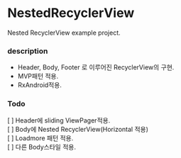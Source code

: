# NestedRecyclerView
Nested RecyclerView example project.


### description  
- Header, Body, Footer 로 이루어진 RecyclerView의 구현.  
- MVP패턴 적용. 
- RxAndroid적용. 
  
### Todo   
[ ] Header에 sliding ViewPager적용.  
[ ] Body에 Nested RecyclerView(Horizontal 적용)  
[ ] Loadmore 패턴 적용.   
[ ] 다른 Body스타일 적용.   

